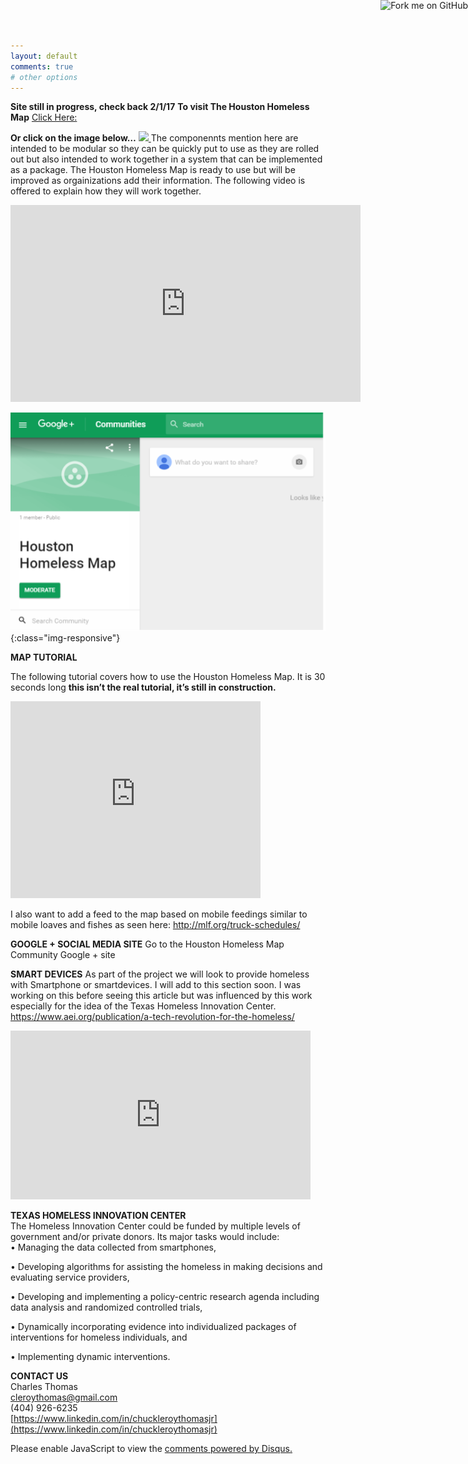 ```yaml
---
layout: default
comments: true
# other options
---
```

**Site still in progress, check back 2/1/17**
<a href="https://github.com/GeorgeCastillio/GeorgeCastillio.github.io"><img style="position: absolute; top: 0; right: 0; border: 0;" src="https://camo.githubusercontent.com/e7bbb0521b397edbd5fe43e7f760759336b5e05f/68747470733a2f2f73332e616d617a6f6e6177732e636f6d2f6769746875622f726962626f6e732f666f726b6d655f72696768745f677265656e5f3030373230302e706e67" alt="Fork me on GitHub" data-canonical-src="https://s3.amazonaws.com/github/ribbons/forkme_right_green_007200.png"></a>
**To visit The Houston Homeless Map** <a href="http://arcg.is/2gTY9wt" target="_blank">Click Here:</a>

**Or click on the image below…**
<a href="http://arcg.is/2gTY9wt">
   <img src="GeorgeCastillio.github.io/img/mappiuc.png">
</a>
The componennts mention here are intended to be modular so they can be quickly put to use as they are rolled out but also intended to work together in a system that can be implemented as a package. The Houston Homeless Map is ready to use but will be improved as orgainizations add their information. The following video is offered to explain how they will work together.

<iframe width="560" height="315" src="https://www.youtube.com/embed/VXk051YF2wQ" frameborder="0" allowfullscreen></iframe>


![mapimage](/img/hhm_googleplus.png){:class="img-responsive"}


**MAP TUTORIAL**

The following tutorial covers how to use the Houston Homeless Map. It is 30 seconds long **this isn’t the real tutorial, it’s still in construction.**

<iframe width="400" height="315" src="https://www.youtube.com/embed/N-5FCICaMyM" frameborder="0" allowfullscreen></iframe>

I also want to add a feed to the map based on mobile feedings similar to mobile loaves and fishes as seen here: http://mlf.org/truck-schedules/ 

**GOOGLE + SOCIAL MEDIA SITE**
Go to the Houston Homeless Map Community Google + site 

**SMART DEVICES**
As part of the project we will look to provide homeless with Smartphone or smartdevices.
I will add to this section soon. I was working on this before seeing this article but was influenced by this work especially for the idea of the Texas Homeless Innovation Center. https://www.aei.org/publication/a-tech-revolution-for-the-homeless/

<iframe src="https://docs.google.com/presentation/d/1TBwcSn_1zue32y_ROqN7f4WiPqLO3fllqWab68GruuY/embed?start=true&loop=true&delayms=60000" frameborder="0" width="480" height="270" allowfullscreen="true" mozallowfullscreen="true" webkitallowfullscreen="true"></iframe>

**TEXAS HOMELESS INNOVATION CENTER**<br>
The Homeless Innovation Center could be funded by multiple levels of government and/or private donors. Its major tasks would include:<br>
• Managing the data collected from smartphones,<br>

• Developing algorithms for assisting the homeless in making decisions and evaluating service providers,<br>

• Developing and implementing a policy-centric research agenda including data analysis and randomized controlled trials,<br>

• Dynamically incorporating evidence into individualized packages of interventions for homeless individuals, and<br>

• Implementing dynamic interventions.<br>

**CONTACT US**<br>
Charles Thomas<br>
cleroythomas@gmail.com<br>
(404) 926-6235<br>
[https://www.linkedin.com/in/chuckleroythomasjr](https://www.linkedin.com/in/chuckleroythomasjr)<br>

<div id="disqus_thread"></div>
<script>

/**
*  RECOMMENDED CONFIGURATION VARIABLES: EDIT AND UNCOMMENT THE SECTION BELOW TO INSERT DYNAMIC VALUES FROM YOUR PLATFORM OR CMS.
*  LEARN WHY DEFINING THESE VARIABLES IS IMPORTANT: https://disqus.com/admin/universalcode/#configuration-variables*/
/*
var disqus_config = function () {
this.page.url = PAGE_URL;  // Replace PAGE_URL with your page's canonical URL variable
this.page.identifier = PAGE_IDENTIFIER; // Replace PAGE_IDENTIFIER with your page's unique identifier variable
};
*/
(function() { // DON'T EDIT BELOW THIS LINE
var d = document, s = d.createElement('script');
s.src = '//houstonhomelessmap.disqus.com/embed.js';
s.setAttribute('data-timestamp', +new Date());
(d.head || d.body).appendChild(s);
})();
</script>
<noscript>Please enable JavaScript to view the <a href="https://disqus.com/?ref_noscript">comments powered by Disqus.</a></noscript>
                                

